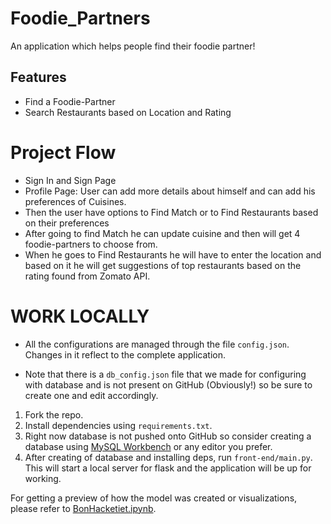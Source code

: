 # Foodie_Partners
An application which helps people find their foodie partner!

## Features
- Find a Foodie-Partner
- Search Restaurants based on Location and Rating

# Project Flow
- Sign In and Sign Page
- Profile Page: User can add more details about himself and can add his preferences of Cuisines.
- Then the user have options to Find Match or to Find Restaurants based on their preferences
- After going to find Match he can update cuisine and then will get 4 foodie-partners to choose from.
- When he goes to Find Restaurants he will have to enter the location and based on it he will get suggestions of top restaurants based on the rating found from Zomato API.


# WORK LOCALLY
- All the configurations are managed through the file `config.json`. Changes in it
  reflect to the complete application.

- Note that there is a `db_config.json` file that we made for configuring with
  database and is not present on GitHub (Obviously!) so be sure to create one
  and edit accordingly.

1. Fork the repo.
2. Install dependencies using `requirements.txt`.
3. Right now database is not pushed onto GitHub so consider creating a database
   using [MySQL Workbench](https://dev.mysql.com/downloads/workbench/) or any editor you prefer.
4. After creating of database and installing deps, run `front-end/main.py`. This
   will start a local server for flask and the application will be up for
   working.

For getting a preview of how the model was created or visualizations, please
refer to [BonHacketiet.ipynb]("model_notebook/BonHacketiet.ipynb").